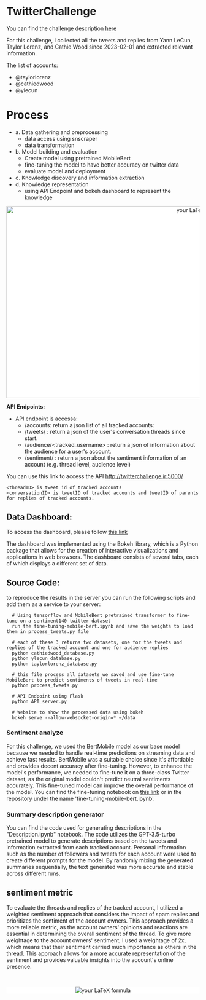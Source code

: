 # TwitterChallenge
You can find the challenge description [here](https://equatorial-sternum-35b.notion.site/Twitter-Watch-052f5ae4fd1d440ba7a590af040065e4)

For this challenge, I collected all the tweets and replies from Yann LeCun, Taylor Lorenz, and Cathie Wood since 2023-02-01 and extracted relevant information.

The list of accounts:
- @taylorlorenz
- @cathiedwood
- @ylecun

# Process
- a. Data gathering and preprocessing 
    - data access using snscraper
    - data transformation
 - b. Model building and evaluation 
    - Create model using pretrained MobileBert 
    - fine-tuning the model to have better accuracy on twitter data
    - evaluate model and deployment
 - c. Knowledge discovery and information extraction
 - d. Knowledge representation
    - using API Endpoint and bokeh dashboard to represent the knowledge
<p align="center" style="background-color:white">
  <img src="http://89.23.110.199/Flowchart3.png" title="your LaTeX formula" width="1000" height="500" />
</p>


**API Endpoints:**
- API endpoint is accessa:
    - /accounts: return a json list of all tracked accounts:
    - /tweets/<conversationID> : return a json of the user's conversation threads since start.
    - /audience/<tracked_username> : return a json of information about the audience for a user's account.
    - /sentiment/<threadID> : return a json about the sentiment information of an account (e.g. thread level, audience level)
    
You can use this link to access the API http://twitterchallenge.ir:5000/
```
<threadID> is tweet id of tracked accounts 
<conversationID> is tweetID of tracked accounts and tweetID of parents for replies of tracked accounts.
```
  
## Data Dashboard:
To access the dashboard, please follow [this link](http://twitterchallenge.ir:5006/data)
    
The dashboard was implemented using the Bokeh library, which is a Python package that allows for the creation of interactive visualizations and applications in web browsers. The dashboard consists of several tabs, each of which displays a different set of data.



    
## Source Code:  
  to reproduce the results in the server you can run the following scripts and add them as a service to your server:
```
  # Using tensorflow and MobileBert pretrained transformer to fine-tune on a sentiment140 twitter dataset 
  run the fine-tuning-mobile-bert.ipynb and save the weights to load them in process_tweets.py file 
    
  # each of these 3 returns two datasets, one for the tweets and replies of the tracked account and one for audience replies  
  python cathiedwood_database.py  
  python ylecun_database.py 
  python taylorlorenz_database.py 
    
  # this file process all datasets we saved and use fine-tune MobileBert to predict sentiments of tweets in real-time 
  python process_tweets.py
    
  # API Endpoint using Flask
  python API_server.py 
    
  # Website to show the processed data using bokeh 
  bokeh serve --allow-websocket-origin=* ~/data
```
  ### Sentiment analyze
 For this challenge, we used the BertMobile model as our base model because we needed to handle real-time predictions on streaming data and achieve fast results. BertMobile was a suitable choice since it's affordable and provides decent accuracy after fine-tuning. However, to enhance the model's performance, we needed to fine-tune it on a three-class Twitter dataset, as the original model couldn't predict neutral sentiments accurately. This fine-tuned model can improve the overall performance of the model. You can find the fine-tuning notebook on [this link](https://www.kaggle.com/code/sharifi76/fine-tuning-mobile-bert) or in the repository under the name 'fine-tuning-mobile-bert.ipynb'.
  ### Summary description generator 
You can find the code used for generating descriptions in the "Description.ipynb" notebook. The code utilizes the GPT-3.5-turbo pretrained model to generate descriptions based on the tweets and information extracted from each tracked account. Personal information such as the number of followers and tweets for each account were used to create different prompts for the model. By randomly mixing the generated summaries sequentially, the text generated was more accurate and stable across different runs.
## sentiment metric
To evaluate the threads and replies of the tracked account, I utilized a weighted sentiment approach that considers the impact of spam replies and prioritizes the sentiment of the account owners. This approach provides a more reliable metric, as the account owners' opinions and reactions are essential in determining the overall sentiment of the thread. To give more weightage to the account owners' sentiment, I used a weightage of 2x, which means that their sentiment carried much importance as others in the thread. This approach allows for a more accurate representation of the sentiment and provides valuable insights into the account's online presence.
    
  <br>
<p align="center" style="background-color:white">
  <img src="https://latex.codecogs.com/png.latex?%5Cdpi%7B120%7D%20%5Cbg_white%20%5Clarge%20%5Cbegin%7Baligned%7D%20%26%5Csum_%7B%5Cmathrm%7Bi%7D%3D1%7D%5Em%5Cleft%28%5Cmathrm%7Bx%7D_%7B%5Cmathrm%7Bi%7D%7D%20*%20%5Cfrac%7B%5Cmathrm%7Bw%7D_%7B%5Cmathrm%7Bi%7D%7D%7D%7B2%20*%5Cmathrm%7Bw%7D_%7B%5Ctext%20%7Bowner%20%7D%7D&plus;%5Csum_%7Bi%3D1%7D%5E%7B%5Cmathrm%7Bm%7D%7D%20w_i%7D%5Cright%29&plus;%5Cleft%28x_%7B%5Ctext%20%7Bowner%20%7D%7D%20*%20%5Cfrac%7B2%5E*%20w_%7B%5Ctext%20%7Bowner%20%7D%7D%7D%7B2%20*%20%5Cmathrm%7Bw%7D_%7B%5Ctext%20%7Bowner%20%7D%7D&plus;%5Csum_%7Bi%3D1%7D%5E%7B%5Cmathrm%7Bm%7D%7D%20w_i%7D%5Cright%29%20%5C%5C%20%26%20x_%7B%5Ctext%20%7Bowner%20%7D%7D%3A%20%5Ctext%20%7B%20sentiment%20score%20of%20tweet%20owner%20%7D%20%5C%5C%20%26%20%5Cmathrm%7Bx%7D_%7B%5Cmathrm%7Bi%7D%7D%20%5Ctext%20%7B%20%3A%20sentiment%20score%20of%20replies%20of%20a%20tweet%20%7D%20%5C%5C%20%26%20%5Cmathrm%7Bw%7D_%7B%5Cmathrm%7Bi%7D%7D%20%5Ctext%20%7B%20%3A%20number%20of%20replier%20followers%20%7D%20%5C%5C%20%26%20w_%7B%5Ctext%20%7Bowner%20%7D%7D%3A%20%5Ctext%20%7B%20number%20of%20owner%20of%20the%20tweet%20followers%20%7D%20%5C%5C%20%26%20%5Cmathrm%7Bm%7D%20%5Ctext%20%7B%20%3A%20number%20of%20replies%20to%20a%20thread%20%7D%20%5C%5C%20%26%20%5Cend%7Baligned%7D" title="your LaTeX formula" />
</p>
  

  
